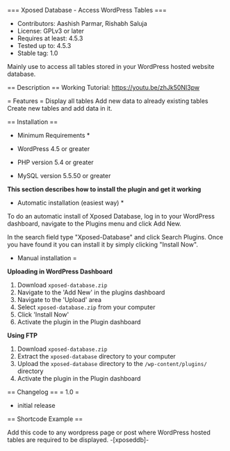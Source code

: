 === Xposed Database - Access WordPress Tables ===

* Contributors: Aashish Parmar, Rishabh Saluja
* License: GPLv3 or later
* Requires at least: 4.5.3
* Tested up to: 4.5.3
* Stable tag: 1.0

Mainly use to access all tables stored in your WordPress hosted website database.

== Description ==
Working Tutorial: https://youtu.be/zhJk50NI3pw

= Features =
Display all tables
Add new data to already existing tables
Create new tables and add data in it.

== Installation ==
* Minimum Requirements *

* WordPress 4.5 or greater
* PHP version 5.4 or greater
* MySQL version 5.5.50 or greater


**This section describes how to install the plugin and get it working**


* Automatic installation (easiest way) *

To do an automatic install of Xposed Database, log in to your WordPress dashboard, navigate to the Plugins menu and click Add New.

In the search field type "Xposed-Database" and click Search Plugins. Once you have found it you can install it by simply clicking "Install Now".


* Manual installation =

**Uploading in WordPress Dashboard**

1. Download `xposed-database.zip`
2. Navigate to the 'Add New' in the plugins dashboard
3. Navigate to the 'Upload' area
4. Select `xposed-database.zip` from your computer
5. Click 'Install Now'
6. Activate the plugin in the Plugin dashboard

**Using FTP**

1. Download `xposed-database.zip`
2. Extract the `xposed-database` directory to your computer
3. Upload the `xposed-database` directory to the `/wp-content/plugins/` directory
4. Activate the plugin in the Plugin dashboard

== Changelog ==
= 1.0 =
* initial release

== Shortcode Example ==

Add this code to any wordpress page or post where WordPress hosted tables are required to be displayed.
-[xposeddb]-
